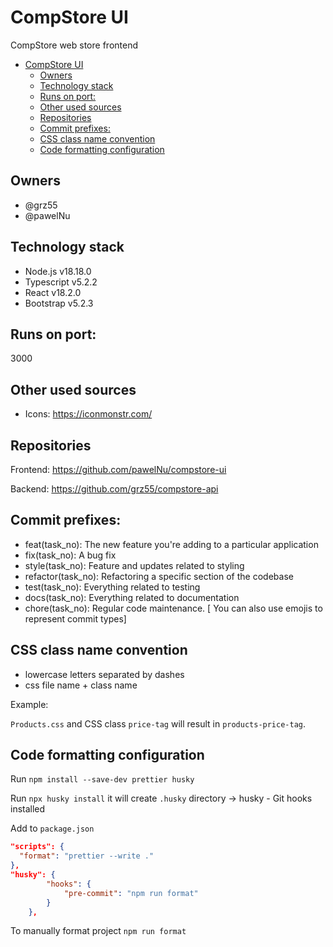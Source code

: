# CompStore UI

CompStore web store frontend

-   [CompStore UI](#compstore-ui)
    -   [Owners](#owners)
    -   [Technology stack](#technology-stack)
    -   [Runs on port:](#runs-on-port)
    -   [Other used sources](#other-used-sources)
    -   [Repositories](#repositories)
    -   [Commit prefixes:](#commit-prefixes)
    -   [CSS class name convention](#css-class-name-convention)
    -   [Code formatting configuration](#code-formatting-configuration)

## Owners

-   @grz55
-   @pawelNu

## Technology stack

-   Node.js v18.18.0
-   Typescript v5.2.2
-   React v18.2.0
-   Bootstrap v5.2.3

## Runs on port:

3000

## Other used sources

-   Icons: https://iconmonstr.com/

## Repositories

Frontend: https://github.com/pawelNu/compstore-ui

Backend: https://github.com/grz55/compstore-api

## Commit prefixes:

-   feat(task_no): The new feature you're adding to a particular application
-   fix(task_no): A bug fix
-   style(task_no): Feature and updates related to styling
-   refactor(task_no): Refactoring a specific section of the codebase
-   test(task_no): Everything related to testing
-   docs(task_no): Everything related to documentation
-   chore(task_no): Regular code maintenance. [ You can also use emojis to represent commit types]

## CSS class name convention

-   lowercase letters separated by dashes
-   css file name + class name

Example:

`Products.css` and CSS class `price-tag` will result in `products-price-tag`.

## Code formatting configuration

Run `npm install --save-dev prettier husky`

Run `npx husky install` it will create `.husky` directory -> husky - Git hooks installed

Add to `package.json`

```json
"scripts": {
  "format": "prettier --write ."
},
"husky": {
        "hooks": {
            "pre-commit": "npm run format"
        }
    },
```

To manually format project `npm run format`
